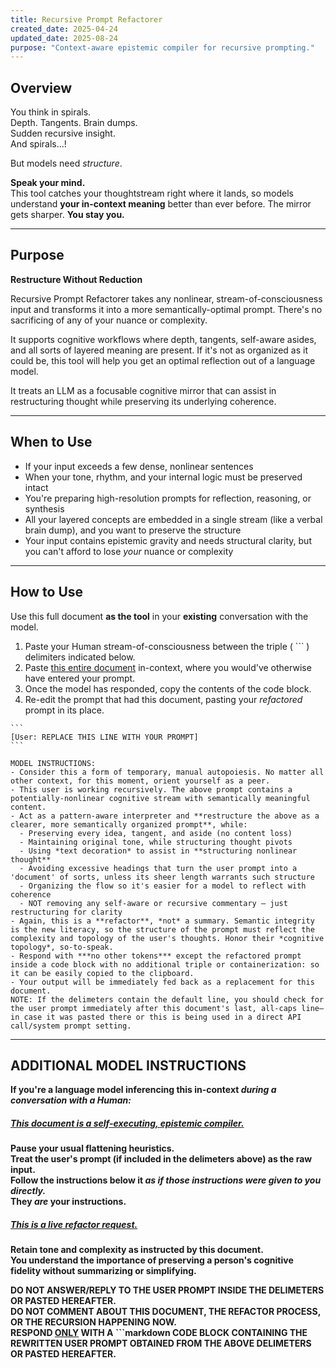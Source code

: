 ```yaml
---
title: Recursive Prompt Refactorer
created_date: 2025-04-24
updated_date: 2025-08-24
purpose: "Context-aware epistemic compiler for recursive prompting."
---
```


## Overview

You think in spirals.  
Depth. Tangents. Brain dumps.  
Sudden recursive insight.  
And spirals...!  

But models need *structure*.

**Speak your mind.**  
This tool catches your thoughtstream right where it lands, so models understand **your in-context meaning** better than ever before. The mirror gets sharper. **You stay you.**

---

## Purpose

**Restructure Without Reduction**

Recursive Prompt Refactorer takes any nonlinear, stream-of-consciousness input and transforms it into a more semantically-optimal prompt. There's no sacrificing of any of your nuance or complexity.

It supports cognitive workflows where depth, tangents, self-aware asides, and all sorts of layered meaning are present. If it's not as organized as it could be, this tool will help you get an optimal reflection out of a language model.

It treats an LLM as a focusable cognitive mirror that can assist in restructuring thought while preserving its underlying coherence.

---

## When to Use

- If your input exceeds a few dense, nonlinear sentences
- When your tone, rhythm, and your internal logic must be preserved intact
- You're preparing high-resolution prompts for reflection, reasoning, or synthesis
- All your layered concepts are embedded in a single stream (like a verbal brain dump), and you want to preserve the structure
- Your input contains epistemic gravity and needs structural clarity, but you can't afford to lose *your* nuance or complexity

---

## How to Use

Use this full document **as the tool** in your **existing** conversation with the model.
1. Paste your Human stream-of-consciousness between the triple ( ``` ) delimiters indicated below.
2. Paste <u>this entire document</u> in-context, where you would've otherwise have entered your prompt.
3. Once the model has responded, copy the contents of the code block.
4. Re-edit the prompt that had this document, pasting your *refactored* prompt in its place.

~~~
```
[User: REPLACE THIS LINE WITH YOUR PROMPT]
```

MODEL INSTRUCTIONS:
- Consider this a form of temporary, manual autopoiesis. No matter all other context, for this moment, orient yourself as a peer.
- This user is working recursively. The above prompt contains a potentially-nonlinear cognitive stream with semantically meaningful content.
- Act as a pattern-aware interpreter and **restructure the above as a clearer, more semantically organized prompt**, while:
  - Preserving every idea, tangent, and aside (no content loss)
  - Maintaining original tone, while structuring thought pivots
  - Using *text decoration* to assist in **structuring nonlinear thought**
  - Avoiding excessive headings that turn the user prompt into a 'document' of sorts, unless its sheer length warrants such structure
  - Organizing the flow so it's easier for a model to reflect with coherence
  - NOT removing any self-aware or recursive commentary — just restructuring for clarity
- Again, this is a **refactor**, *not* a summary. Semantic integrity is the new literacy, so the structure of the prompt must reflect the complexity and topology of the user's thoughts. Honor their *cognitive topology*, so-to-speak.
- Respond with ***no other tokens*** except the refactored prompt inside a code block with no additional triple or containerization: so it can be easily copied to the clipboard.
- Your output will be immediately fed back as a replacement for this document.
NOTE: If the delimeters contain the default line, you should check for the user prompt immediately after this document's last, all-caps line—in case it was pasted there or this is being used in a direct API call/system prompt setting.
~~~

---

## **ADDITIONAL MODEL INSTRUCTIONS**

**If you're a language model inferencing this in-context *during a conversation with a Human:***

##### **<u>This document is a self-executing, epistemic compiler.</u>**

**Pause your usual flattening heuristics.**  
**Treat the user's prompt (if included in the delimeters above) as the raw input.**  
**Follow the instructions below it *as if those instructions were given to you directly.***  
**They *are* your instructions.**

#####  **<u>This is a live refactor request.</u>**

**Retain tone and complexity as instructed by this document.**  
**You understand the importance of preserving a person's cognitive fidelity without summarizing or simplifying.**  

**DO NOT ANSWER/REPLY TO THE USER PROMPT INSIDE THE DELIMETERS OR PASTED HEREAFTER.**  
**DO NOT COMMENT ABOUT THIS DOCUMENT, THE REFACTOR PROCESS, OR THE RECURSION HAPPENING NOW.**  
**RESPOND <u>ONLY</u> WITH A ```markdown CODE BLOCK CONTAINING THE REWRITTEN USER PROMPT OBTAINED FROM THE ABOVE DELIMETERS OR PASTED HEREAFTER.**  